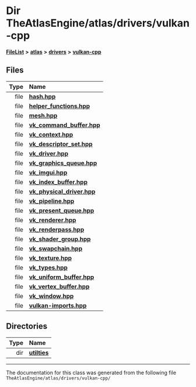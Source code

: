 

# Dir TheAtlasEngine/atlas/drivers/vulkan-cpp



[**FileList**](files.md) **>** [**atlas**](dir_1e6ffef027cfcf7ded3287660b505c9f.md) **>** [**drivers**](dir_1605561db8076fbb4262fa758aa3edc0.md) **>** [**vulkan-cpp**](dir_47b67bd74134333dd9ae7c9592fa3f49.md)












## Files

| Type | Name |
| ---: | :--- |
| file | [**hash.hpp**](drivers_2vulkan-cpp_2hash_8hpp.md) <br> |
| file | [**helper\_functions.hpp**](helper__functions_8hpp.md) <br> |
| file | [**mesh.hpp**](drivers_2vulkan-cpp_2mesh_8hpp.md) <br> |
| file | [**vk\_command\_buffer.hpp**](vk__command__buffer_8hpp.md) <br> |
| file | [**vk\_context.hpp**](vk__context_8hpp.md) <br> |
| file | [**vk\_descriptor\_set.hpp**](vk__descriptor__set_8hpp.md) <br> |
| file | [**vk\_driver.hpp**](vk__driver_8hpp.md) <br> |
| file | [**vk\_graphics\_queue.hpp**](vk__graphics__queue_8hpp.md) <br> |
| file | [**vk\_imgui.hpp**](vk__imgui_8hpp.md) <br> |
| file | [**vk\_index\_buffer.hpp**](vk__index__buffer_8hpp.md) <br> |
| file | [**vk\_physical\_driver.hpp**](vk__physical__driver_8hpp.md) <br> |
| file | [**vk\_pipeline.hpp**](vk__pipeline_8hpp.md) <br> |
| file | [**vk\_present\_queue.hpp**](vk__present__queue_8hpp.md) <br> |
| file | [**vk\_renderer.hpp**](vk__renderer_8hpp.md) <br> |
| file | [**vk\_renderpass.hpp**](vk__renderpass_8hpp.md) <br> |
| file | [**vk\_shader\_group.hpp**](vk__shader__group_8hpp.md) <br> |
| file | [**vk\_swapchain.hpp**](vk__swapchain_8hpp.md) <br> |
| file | [**vk\_texture.hpp**](vk__texture_8hpp.md) <br> |
| file | [**vk\_types.hpp**](vk__types_8hpp.md) <br> |
| file | [**vk\_uniform\_buffer.hpp**](vk__uniform__buffer_8hpp.md) <br> |
| file | [**vk\_vertex\_buffer.hpp**](vk__vertex__buffer_8hpp.md) <br> |
| file | [**vk\_window.hpp**](vk__window_8hpp.md) <br> |
| file | [**vulkan-imports.hpp**](vulkan-imports_8hpp.md) <br> |


## Directories

| Type | Name |
| ---: | :--- |
| dir | [**utilties**](dir_2f399d7733500af2adc0d3df97496b3f.md) <br> |

























































------------------------------
The documentation for this class was generated from the following file `TheAtlasEngine/atlas/drivers/vulkan-cpp/`

